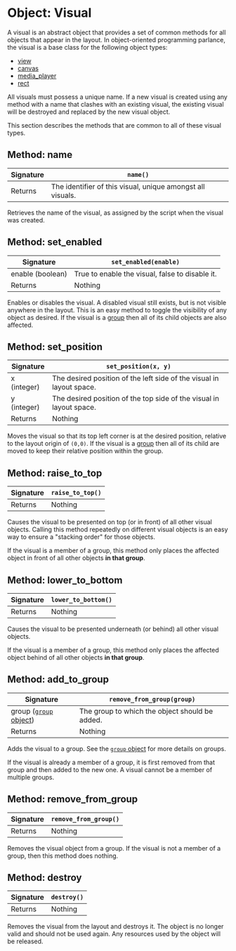 # Object: Visual

A visual is an abstract object that provides a set of common methods for all objects that appear in the layout. In object-oriented programming parlance, the visual is a base class for the following object types:

* [view](./view)
* [canvas](./canvas)
* [media_player](./media_player)
* [rect](./rect)

All visuals must possess a unique name. If a new visual is created using any method with a name that clashes with an existing visual, the existing visual will be destroyed and replaced by the new visual object.

This section describes the methods that are common to all of these visual types.

## Method: name

| Signature | `name()` |
| - | - |
| Returns | The identifier of this visual, unique amongst all visuals. |

Retrieves the name of the visual, as assigned by the script when the visual was created. 

## Method: set_enabled

| Signature | `set_enabled(enable)` |
| - | - |
| enable (boolean) | True to enable the visual, false to disable it. |
| Returns | Nothing |

Enables or disables the visual. A disabled visual still exists, but is not visible anywhere in the layout. This is an easy method to toggle the visibility of any object as desired. If the visual is a [group](./group) then all of its child objects are also affected.

## Method: set_position

| Signature | `set_position(x, y)` |
| - | - |
| x (integer) | The desired position of the left side of the visual in layout space. |
| y (integer) | The desired position of the top side of the visual in layout space. |
| Returns | Nothing |

Moves the visual so that its top left corner is at the desired position, relative to the layout origin of `(0,0)`. If the visual is a [group](./group) then all of its child are moved to keep their relative position within the group.

## Method: raise_to_top

| Signature | `raise_to_top()` |
| - | - |
| Returns | Nothing |

Causes the visual to be presented on top (or in front) of all other visual objects. Calling this method repeatedly on different visual objects is an easy way to ensure a "stacking order" for those objects.

If the visual is a member of a group, this method only places the affected object in front of all other objects **in that group**.

## Method: lower_to_bottom

| Signature | `lower_to_bottom()` |
| - | - |
| Returns | Nothing |

Causes the visual to be presented underneath (or behind) all other visual objects.

If the visual is a member of a group, this method only places the affected object behind of all other objects **in that group**.

## Method: add_to_group

| Signature | `remove_from_group(group)` |
| - | - |
| group ([`group` object](./group)) | The group to which the object should be added. |
| Returns | Nothing |

Adds the visual to a group. See the [`group` object](./group) for more details on groups.

If the visual is already a member of a group, it is first removed from that group and then added to the new one. A visual cannot be a member of multiple groups.

## Method: remove_from_group

| Signature | `remove_from_group()` |
| - | - |
| Returns | Nothing |

Removes the visual object from a group. If the visual is not a member of a group, then this method does nothing.

## Method: destroy

| Signature | `destroy()` |
| - | - |
| Returns | Nothing |

Removes the visual from the layout and destroys it. The object is no longer valid and should not be used again. Any resources used by the object will be released.

